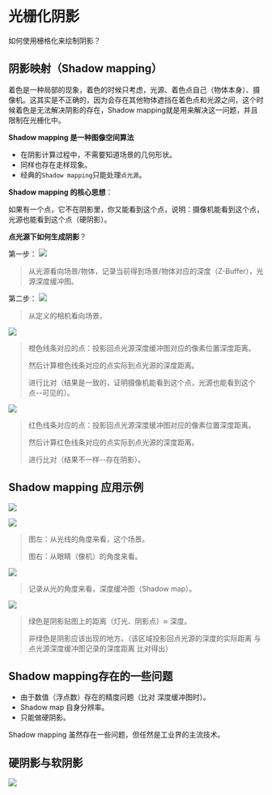 # 光栅化阴影

如何使用栅格化来绘制阴影？

## 阴影映射（Shadow mapping）

着色是一种局部的现象，着色的时候只考虑，光源、着色点自己（物体本身）、摄像机。这其实是不正确的，因为会存在其他物体遮挡在着色点和光源之间，这个时候着色是无法解决阴影的存在，Shadow mapping就是用来解决这一问题，并且限制在光栅化中。

**Shadow mapping 是一种图像空间算法**
- 在阴影计算过程中，不需要知道场景的几何形状。
- 同样也存在走样现象。
- 经典的`Shadow mapping`只能处理`点光源`。

**Shadow mapping 的核心思想**：

如果有一个点，它不在阴影里，你又能看到这个点，说明：摄像机能看到这个点，光源也能看到这个点（硬阴影）。

**点光源下如何生成阴影**？

第一步：
![](./images/3DVisualization_graphics_6_1.png)
> 从光源看向场景/物体，记录当前得到场景/物体对应的深度（Z-Buffer），光源深度缓冲图。

第二步：
![](./images/3DVisualization_graphics_6_2.png)
> 从定义的相机看向场景。

![](./images/3DVisualization_graphics_6_3.png)
> 橙色线条对应的点：投影回点光源深度缓冲图对应的像素位置深度距离。
>
> 然后计算橙色线条对应的点实际到点光源的深度距离。
> 
> 进行比对（结果是一致的，证明摄像机能看到这个点，光源也能看到这个点--可见的）。

![](./images/3DVisualization_graphics_6_4.png)
> 红色线条对应的点：投影回点光源深度缓冲图对应的像素位置深度距离。
>
> 然后计算红色线条对应的点实际到点光源的深度距离。
>
> 进行比对（结果不一样--存在阴影）。

## Shadow mapping 应用示例
![](./images/3DVisualization_graphics_6_5.png)

![](./images/3DVisualization_graphics_6_6.png)
> 图左：从光线的角度来看，这个场景。
>
> 图右：从眼睛（像机）的角度来看。

![](./images/3DVisualization_graphics_6_7.png)
> 记录从光的角度来看，深度缓冲图（Shadow map）。

![](./images/3DVisualization_graphics_6_8.png)
> 绿色是阴影贴图上的距离（灯光、阴影点）≈ 深度。
>
> 非绿色是阴影应该出现的地方。（该区域投影回点光源的深度的实际距离 与 点光源深度缓冲图记录的深度距离 比对得出）

## Shadow mapping存在的一些问题

- 由于数值（浮点数）存在的精度问题（比对 深度缓冲图时）。
- Shadow map 自身分辨率。
- 只能做硬阴影。

Shadow mapping 虽然存在一些问题，但任然是工业界的主流技术。




## 硬阴影与软阴影

![](./images/3DVisualization_graphics_6_9.png)